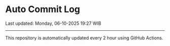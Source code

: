 # Auto Commit Log

Last updated: Monday, 06-10-2025 19:27 WIB

---

This repository is automatically updated every 2 hour using GitHub Actions.
